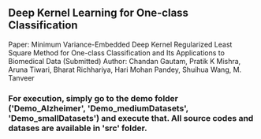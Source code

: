 ## Deep Kernel Learning for One-class Classification

Paper: Minimum Variance-Embedded Deep Kernel Regularized Least Square Method for One-class Classification and Its Applications to Biomedical Data (Submitted)
Author: Chandan Gautam, Pratik K Mishra, Aruna Tiwari, Bharat Richhariya, Hari Mohan Pandey, Shuihua Wang, M. Tanveer

### For execution, simply go to the demo folder ('Demo_Alzheimer', 'Demo_mediumDatasets', 'Demo_smallDatasets') and execute that. All source codes and datases are available in 'src' folder.



